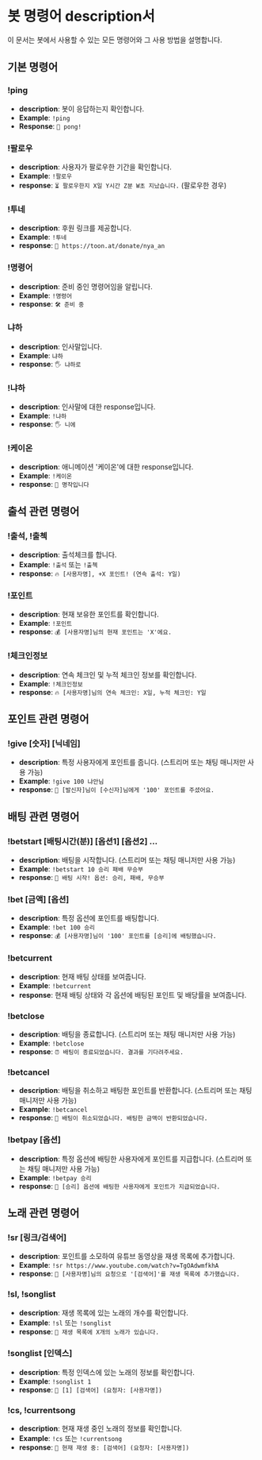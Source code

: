 # 봇 명령어 description서

이 문서는 봇에서 사용할 수 있는 모든 명령어와 그 사용 방법을 설명합니다.

## 기본 명령어

### !ping
- **description**: 봇이 응답하는지 확인합니다.
- **Example**: `!ping`
- **Response**: `🏓 pong!`

### !팔로우
- **description**: 사용자가 팔로우한 기간을 확인합니다.
- **Example**: `!팔로우`
- **response**: `⏳ 팔로우한지 X일 Y시간 Z분 W초 지났습니다.` (팔로우한 경우)

### !투네
- **description**: 후원 링크를 제공합니다.
- **Example**: `!투네`
- **response**: `🎁 https://toon.at/donate/nya_an`

### !명령어
- **description**: 준비 중인 명령어임을 알립니다.
- **Example**: `!명령어`
- **response**: `🛠️ 준비 중`

### 냐하
- **description**: 인사말입니다.
- **Example**: `냐하`
- **response**: `🖐️ 냐하로`

### !냐하
- **description**: 인사말에 대한 response입니다.
- **Example**: `!냐하`
- **response**: `🖐️ 니에`

### !케이온
- **description**: 애니메이션 '케이온'에 대한 response입니다.
- **Example**: `!케이온`
- **response**: `🎵 명작입니다`

## 출석 관련 명령어

### !출석, !출첵
- **description**: 출석체크를 합니다.
- **Example**: `!출석` 또는 `!출첵`
- **response**: `🔥 [사용자명], +X 포인트! (연속 출석: Y일)`

### !포인트
- **description**: 현재 보유한 포인트를 확인합니다.
- **Example**: `!포인트`
- **response**: `💰 [사용자명]님의 현재 포인트는 'X'에요.`

### !체크인정보
- **description**: 연속 체크인 및 누적 체크인 정보를 확인합니다.
- **Example**: `!체크인정보`
- **response**: `🔥 [사용자명]님의 연속 체크인: X일, 누적 체크인: Y일`

## 포인트 관련 명령어

### !give [숫자] [닉네임]
- **description**: 특정 사용자에게 포인트를 줍니다. (스트리머 또는 채팅 매니저만 사용 가능)
- **Example**: `!give 100 냐안님`
- **response**: `💸 [발신자]님이 [수신자]님에게 '100' 포인트를 주셨어요.`

## 배팅 관련 명령어

### !betstart [배팅시간(분)] [옵션1] [옵션2] ...
- **description**: 배팅을 시작합니다. (스트리머 또는 채팅 매니저만 사용 가능)
- **Example**: `!betstart 10 승리 패배 무승부`
- **response**: `🏁 배팅 시작! 옵션: 승리, 패배, 무승부`

### !bet [금액] [옵션]
- **description**: 특정 옵션에 포인트를 배팅합니다.
- **Example**: `!bet 100 승리`
- **response**: `💰 [사용자명]님이 '100' 포인트를 [승리]에 배팅했습니다.`

### !betcurrent
- **description**: 현재 배팅 상태를 보여줍니다.
- **Example**: `!betcurrent`
- **response**: 현재 배팅 상태와 각 옵션에 배팅된 포인트 및 배당률을 보여줍니다.

### !betclose
- **description**: 배팅을 종료합니다. (스트리머 또는 채팅 매니저만 사용 가능)
- **Example**: `!betclose`
- **response**: `⏰ 배팅이 종료되었습니다. 결과를 기다려주세요.`

### !betcancel
- **description**: 배팅을 취소하고 배팅한 포인트를 반환합니다. (스트리머 또는 채팅 매니저만 사용 가능)
- **Example**: `!betcancel`
- **response**: `🚫 배팅이 취소되었습니다. 배팅한 금액이 반환되었습니다.`

### !betpay [옵션]
- **description**: 특정 옵션에 배팅한 사용자에게 포인트를 지급합니다. (스트리머 또는 채팅 매니저만 사용 가능)
- **Example**: `!betpay 승리`
- **response**: `🎉 [승리] 옵션에 배팅한 사용자에게 포인트가 지급되었습니다.`

## 노래 관련 명령어

### !sr [링크/검색어]
- **description**: 포인트를 소모하여 유튜브 동영상을 재생 목록에 추가합니다.
- **Example**: `!sr https://www.youtube.com/watch?v=TgOAdwmfkhA`
- **response**: `🔎 [사용자명]님의 요청으로 '[검색어]'를 재생 목록에 추가했습니다.`

### !sl, !songlist
- **description**: 재생 목록에 있는 노래의 개수를 확인합니다.
- **Example**: `!sl` 또는 `!songlist`
- **response**: `📜 재생 목록에 X개의 노래가 있습니다.`

### !songlist [인덱스]
- **description**: 특정 인덱스에 있는 노래의 정보를 확인합니다.
- **Example**: `!songlist 1`
- **response**: `📀 [1] [검색어] (요청자: [사용자명])`

### !cs, !currentsong
- **description**: 현재 재생 중인 노래의 정보를 확인합니다.
- **Example**: `!cs` 또는 `!currentsong`
- **response**: `🎵 현재 재생 중: [검색어] (요청자: [사용자명])`
